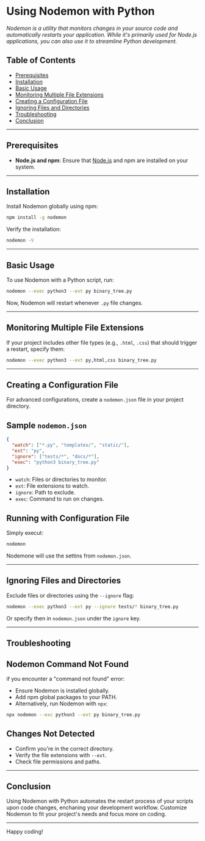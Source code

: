 # Using Nodemon with Python

_Nodemon is a utility that monitors changes in your source code and automatically restarts your application. While it's primarily used for Node.js applications, you can also use it to streamline Python development._

## Table of Contents

- [Prerequisites](#prerequisites)
- [Installation](#installation)
- [Basic Usage](#basic-usage)
- [Monitoring Multiple File Extensions](#monitoring-multiple-file-extensions)
- [Creating a Configuration File](#creating-a-configuration-file)
- [Ignoring Files and Directories](#ignoring-files-and-directories)
- [Troubleshooting](#troubleshooting)
- [Conclusion](#conclusion)

---

## Prerequisites

- **Node.js and npm**: Ensure that [Node.js](https://nodejs.org/) and npm are installed on your system.

---

## Installation

Install Nodemon globally using npm:

```bash
npm install -g nodemon

```

Verify the installation:

```bash
nodemon -V
```

---

## Basic Usage

To use Nodemon with a Python script, run:

```bash
nodemon --exec python3 --ext py binary_tree.py
```

Now, Nodemon will restart whenever `.py` file changes.

---

## Monitoring Multiple File Extensions

If your project includes other file types (e.g., `.html`, `.css`) that should trigger a restart, specify them:

```bash
nodemon --exec python3 --ext py,html,css binary_tree.py
```

---

## Creating a Configuration File

For advanced configurations, create a `nodemon.json` file in your project directory.

## Sample `nodemon.json`

```json
{
  "watch": ["*.py", "templates/", "static/"],
  "ext": "py",
  "ignore": ["tests/*", "docs/*"],
  "exec": "python3 binary_tree.py"
}
```

- `watch`: Files or directories to monitor.
- `ext`: File extensions to watch.
- `ignore`: Path to exclude.
- `exec`: Command to run on changes.

## Running with Configuration File

Simply execut:

```bash
nodemon
```

Nodemone will use the settins from `nodemon.json`.

---

## Ignoring Files and Directories

Exclude files or directories using the `--ignore` flag:

```bash
nodemon --exec python3 --ext py --ignore tests/* binary_tree.py
```

Or specify then in `nodemon.json` under the `ignore` key.

---

## Troubleshooting

## Nodemon Command Not Found

if you encounter a "command not found" error:

- Ensure Nodemon is installed globally.
- Add npm global packages to your PATH.
- Alternatively, run Nodemon with `npx`:

```bash
npx nodemon --exc python3 --ext py binary_tree.py
```

## Changes Not Detected

- Confirm you're in the correct directory.
- Verify the file extensions with `--ext`.
- Check file permissions and paths.

---

## Conclusion

Using Nodemon with Python automates the restart process of your scripts upon code changes, enchaning your development workflow.
Customize Nodemon to fit your project's needs and focus more on coding.

---

Happy coding!
